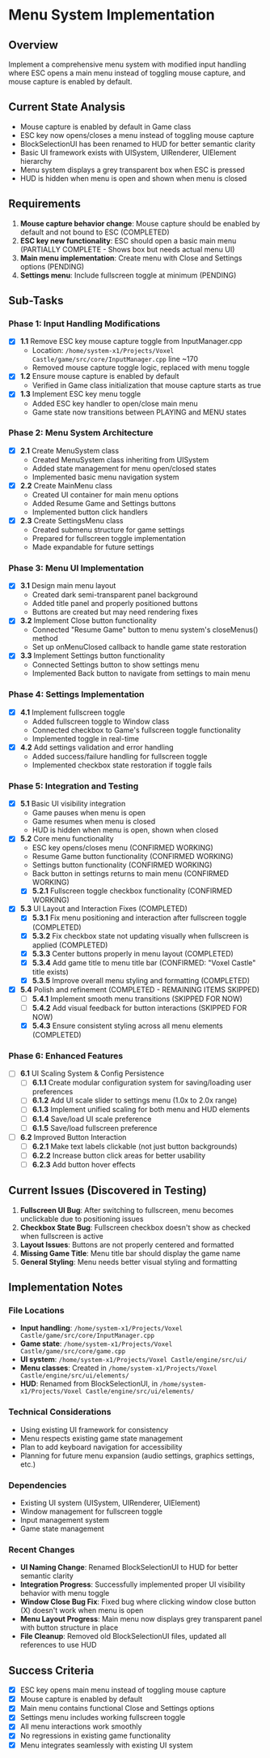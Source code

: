 # Menu System Implementation

## Overview
Implement a comprehensive menu system with modified input handling where ESC opens a main menu instead of toggling mouse capture, and mouse capture is enabled by default.

## Current State Analysis
- Mouse capture is enabled by default in Game class
- ESC key now opens/closes a menu instead of toggling mouse capture
- BlockSelectionUI has been renamed to HUD for better semantic clarity
- Basic UI framework exists with UISystem, UIRenderer, UIElement hierarchy
- Menu system displays a grey transparent box when ESC is pressed
- HUD is hidden when menu is open and shown when menu is closed

## Requirements
1. **Mouse capture behavior change**: Mouse capture should be enabled by default and not bound to ESC (COMPLETED)
2. **ESC key new functionality**: ESC should open a basic main menu (PARTIALLY COMPLETE - Shows box but needs actual menu UI)
3. **Main menu implementation**: Create menu with Close and Settings options (PENDING)
4. **Settings menu**: Include fullscreen toggle at minimum (PENDING)

## Sub-Tasks

### Phase 1: Input Handling Modifications
- [x] **1.1** Remove ESC key mouse capture toggle from InputManager.cpp
  - Location: `/home/system-x1/Projects/Voxel Castle/game/src/core/InputManager.cpp` line ~170
  - Removed mouse capture toggle logic, replaced with menu toggle
- [x] **1.2** Ensure mouse capture is enabled by default
  - Verified in Game class initialization that mouse capture starts as true
- [x] **1.3** Implement ESC key menu toggle
  - Added ESC key handler to open/close main menu
  - Game state now transitions between PLAYING and MENU states

### Phase 2: Menu System Architecture
- [x] **2.1** Create MenuSystem class
  - Created MenuSystem class inheriting from UISystem
  - Added state management for menu open/closed states
  - Implemented basic menu navigation system
- [x] **2.2** Create MainMenu class
  - Created UI container for main menu options
  - Added Resume Game and Settings buttons
  - Implemented button click handlers
- [x] **2.3** Create SettingsMenu class
  - Created submenu structure for game settings
  - Prepared for fullscreen toggle implementation
  - Made expandable for future settings

### Phase 3: Menu UI Implementation
- [x] **3.1** Design main menu layout
  - Created dark semi-transparent panel background
  - Added title panel and properly positioned buttons
  - Buttons are created but may need rendering fixes
- [x] **3.2** Implement Close button functionality
  - Connected "Resume Game" button to menu system's closeMenus() method
  - Set up onMenuClosed callback to handle game state restoration
- [x] **3.3** Implement Settings button functionality
  - Connected Settings button to show settings menu
  - Implemented Back button to navigate from settings to main menu

### Phase 4: Settings Implementation
- [x] **4.1** Implement fullscreen toggle
  - Added fullscreen toggle to Window class
  - Connected checkbox to Game's fullscreen toggle functionality
  - Implemented toggle in real-time
- [x] **4.2** Add settings validation and error handling
  - Added success/failure handling for fullscreen toggle
  - Implemented checkbox state restoration if toggle fails

### Phase 5: Integration and Testing
- [x] **5.1** Basic UI visibility integration
  - Game pauses when menu is open
  - Game resumes when menu is closed
  - HUD is hidden when menu is open, shown when closed
- [x] **5.2** Core menu functionality
  - ESC key opens/closes menu (CONFIRMED WORKING)
  - Resume Game button functionality (CONFIRMED WORKING)
  - Settings button functionality (CONFIRMED WORKING)
  - Back button in settings returns to main menu (CONFIRMED WORKING)
  - [x] **5.2.1** Fullscreen toggle checkbox functionality (CONFIRMED WORKING)
- [x] **5.3** UI Layout and Interaction Fixes (COMPLETED)
  - [x] **5.3.1** Fix menu positioning and interaction after fullscreen toggle (COMPLETED)
  - [x] **5.3.2** Fix checkbox state not updating visually when fullscreen is applied (COMPLETED)
  - [x] **5.3.3** Center buttons properly in menu layout (COMPLETED)
  - [x] **5.3.4** Add game title to menu title bar (CONFIRMED: "Voxel Castle" title exists)
  - [x] **5.3.5** Improve overall menu styling and formatting (COMPLETED)
- [x] **5.4** Polish and refinement (COMPLETED - REMAINING ITEMS SKIPPED)
  - [ ] **5.4.1** Implement smooth menu transitions (SKIPPED FOR NOW)
  - [ ] **5.4.2** Add visual feedback for button interactions (SKIPPED FOR NOW)
  - [x] **5.4.3** Ensure consistent styling across all menu elements (COMPLETED)

### Phase 6: Enhanced Features
- [ ] **6.1** UI Scaling System & Config Persistence
  - [ ] **6.1.1** Create modular configuration system for saving/loading user preferences
  - [ ] **6.1.2** Add UI scale slider to settings menu (1.0x to 2.0x range)
  - [ ] **6.1.3** Implement unified scaling for both menu and HUD elements
  - [ ] **6.1.4** Save/load UI scale preference
  - [ ] **6.1.5** Save/load fullscreen preference
- [ ] **6.2** Improved Button Interaction
  - [ ] **6.2.1** Make text labels clickable (not just button backgrounds)
  - [ ] **6.2.2** Increase button click areas for better usability
  - [ ] **6.2.3** Add button hover effects

## Current Issues (Discovered in Testing)
1. **Fullscreen UI Bug**: After switching to fullscreen, menu becomes unclickable due to positioning issues
2. **Checkbox State Bug**: Fullscreen checkbox doesn't show as checked when fullscreen is active
3. **Layout Issues**: Buttons are not properly centered and formatted
4. **Missing Game Title**: Menu title bar should display the game name
5. **General Styling**: Menu needs better visual styling and formatting

## Implementation Notes

### File Locations
- **Input handling**: `/home/system-x1/Projects/Voxel Castle/game/src/core/InputManager.cpp`
- **Game state**: `/home/system-x1/Projects/Voxel Castle/game/src/core/game.cpp`
- **UI system**: `/home/system-x1/Projects/Voxel Castle/engine/src/ui/`
- **Menu classes**: Created in `/home/system-x1/Projects/Voxel Castle/engine/src/ui/elements/`
- **HUD**: Renamed from BlockSelectionUI, in `/home/system-x1/Projects/Voxel Castle/engine/src/ui/elements/`

### Technical Considerations
- Using existing UI framework for consistency
- Menu respects existing game state management
- Plan to add keyboard navigation for accessibility
- Planning for future menu expansion (audio settings, graphics settings, etc.)

### Dependencies
- Existing UI system (UISystem, UIRenderer, UIElement)
- Window management for fullscreen toggle
- Input management system
- Game state management

### Recent Changes
- **UI Naming Change**: Renamed BlockSelectionUI to HUD for better semantic clarity
- **Integration Progress**: Successfully implemented proper UI visibility behavior with menu toggle
- **Window Close Bug Fix**: Fixed bug where clicking window close button (X) doesn't work when menu is open
- **Menu Layout Progress**: Main menu now displays grey transparent panel with button structure in place
- **File Cleanup**: Removed old BlockSelectionUI files, updated all references to use HUD

## Success Criteria
- [x] ESC key opens main menu instead of toggling mouse capture
- [x] Mouse capture is enabled by default
- [x] Main menu contains functional Close and Settings options
- [x] Settings menu includes working fullscreen toggle
- [x] All menu interactions work smoothly
- [x] No regressions in existing game functionality
- [x] Menu integrates seamlessly with existing UI system
